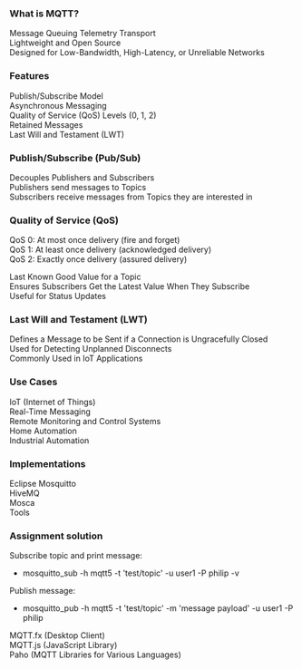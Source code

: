 ### What is MQTT?
Message Queuing Telemetry Transport <br>
Lightweight and Open Source <br>
Designed for Low-Bandwidth, High-Latency, or Unreliable Networks<br>

### Features
Publish/Subscribe Model<br>
Asynchronous Messaging<br>
Quality of Service (QoS) Levels (0, 1, 2)<br>
Retained Messages<br>
Last Will and Testament (LWT)<br>

### Publish/Subscribe (Pub/Sub)
Decouples Publishers and Subscribers<br>
Publishers send messages to Topics<br>
Subscribers receive messages from Topics they are interested in<br>

### Quality of Service (QoS)
QoS 0: At most once delivery (fire and forget)<br>
QoS 1: At least once delivery (acknowledged delivery)<br>
QoS 2: Exactly once delivery (assured delivery)<br>

Last Known Good Value for a Topic<br>
Ensures Subscribers Get the Latest Value When They Subscribe<br>
Useful for Status Updates<br>

### Last Will and Testament (LWT)
Defines a Message to be Sent if a Connection is Ungracefully Closed<br>
Used for Detecting Unplanned Disconnects<br>
Commonly Used in IoT Applications<br>

### Use Cases
IoT (Internet of Things)<br>
Real-Time Messaging<br>
Remote Monitoring and Control Systems<br>
Home Automation<br>
Industrial Automation<br>

### Implementations
Eclipse Mosquitto<br>
HiveMQ<br>
Mosca<br>
Tools<br>

### Assignment solution

Subscribe topic and print message: 
- mosquitto_sub -h mqtt5 -t 'test/topic' -u user1 -P philip -v
  
Publish message: 
- mosquitto_pub -h mqtt5 -t 'test/topic' -m 'message payload' -u user1 -P philip 

MQTT.fx (Desktop Client)<br>
MQTT.js (JavaScript Library)<br>
Paho (MQTT Libraries for Various Languages)<br>

